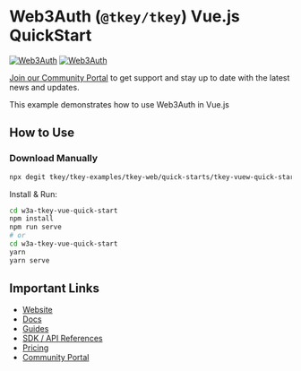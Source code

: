 # Web3Auth (`@tkey/tkey`) Vue.js QuickStart

[![Web3Auth](https://img.shields.io/badge/Web3Auth-SDK-blue)](https://web3auth.io/docs/sdk/pnp/web/modal)
[![Web3Auth](https://img.shields.io/badge/Web3Auth-Community-cyan)](https://community.web3auth.io)

[Join our Community Portal](https://community.web3auth.io/) to get support and stay up to date with the latest news and updates.

This example demonstrates how to use Web3Auth in Vue.js

## How to Use

### Download Manually

```bash
npx degit tkey/tkey-examples/tkey-web/quick-starts/tkey-vuew-quick-start w3a-tkey-vue-quick-start
```

Install & Run:

```bash
cd w3a-tkey-vue-quick-start
npm install
npm run serve
# or
cd w3a-tkey-vue-quick-start
yarn
yarn serve
```

## Important Links

- [Website](https://web3auth.io)
- [Docs](https://web3auth.io/docs)
- [Guides](https://web3auth.io/docs/content-hub?type=guides)
- [SDK / API References](https://web3auth.io/docs/sdk)
- [Pricing](https://web3auth.io/pricing.html)
- [Community Portal](https://community.web3auth.io)
